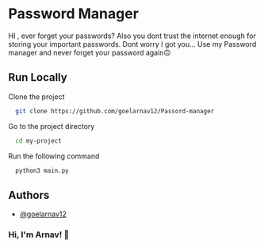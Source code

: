 
# Password Manager

HI , ever forget your passwords?
Also you dont trust the internet enough for storing your important passwords.
Dont worry I got you...
Use my Password manager and never forget your password again🙃
## Run Locally

Clone the project

```bash
  git clone https://github.com/goelarnav12/Passord-manager
```

Go to the project directory

```bash
  cd my-project
```

Run the following command

```bash
  python3 main.py
```


## Authors

- [@goelarnav12](https://www.github.com/goelarnav12)


### Hi, I'm Arnav! 👋

